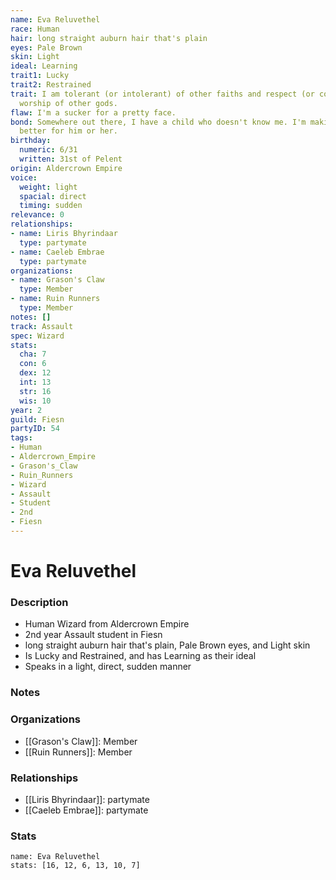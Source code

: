 ```yaml
---
name: Eva Reluvethel
race: Human
hair: long straight auburn hair that's plain
eyes: Pale Brown
skin: Light
ideal: Learning
trait1: Lucky
trait2: Restrained
trait: I am tolerant (or intolerant) of other faiths and respect (or condemn) the
  worship of other gods.
flaw: I'm a sucker for a pretty face.
bond: Somewhere out there, I have a child who doesn't know me. I'm making the world
  better for him or her.
birthday:
  numeric: 6/31
  written: 31st of Pelent
origin: Aldercrown Empire
voice:
  weight: light
  spacial: direct
  timing: sudden
relevance: 0
relationships:
- name: Liris Bhyrindaar
  type: partymate
- name: Caeleb Embrae
  type: partymate
organizations:
- name: Grason's Claw
  type: Member
- name: Ruin Runners
  type: Member
notes: []
track: Assault
spec: Wizard
stats:
  cha: 7
  con: 6
  dex: 12
  int: 13
  str: 16
  wis: 10
year: 2
guild: Fiesn
partyID: 54
tags:
- Human
- Aldercrown_Empire
- Grason's_Claw
- Ruin_Runners
- Wizard
- Assault
- Student
- 2nd
- Fiesn
---
```

# Eva Reluvethel
### Description
- Human Wizard from Aldercrown Empire
- 2nd year Assault student in Fiesn
- long straight auburn hair that's plain, Pale Brown eyes, and Light skin
- Is Lucky and Restrained, and has Learning as their ideal
- Speaks in a light, direct, sudden manner

### Notes

### Organizations
- [[Grason's Claw]]: Member
- [[Ruin Runners]]: Member

### Relationships
- [[Liris Bhyrindaar]]: partymate
- [[Caeleb Embrae]]: partymate

### Stats
```statblock
name: Eva Reluvethel
stats: [16, 12, 6, 13, 10, 7]
```